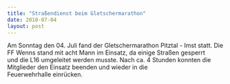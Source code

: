 ```yaml
---
title: "Straßendienst beim Gletschermarathon"
date: 2010-07-04
layout: post
---
```


Am Sonntag den 04. Juli fand der Gletschermarathon Pitztal - Imst statt. Die FF Wenns stand mit acht Mann im Einsatz, da einige Straßen gesperrt und die L16 umgeleitet werden musste. Nach ca. 4 Stunden konnten die Mitglieder den Einsatz beenden und wieder in die Feuerwehrhalle einrücken.